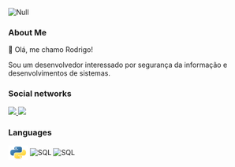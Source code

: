 ![Null](https://user-images.githubusercontent.com/78233552/155364937-91d800a7-9c6e-4631-bfcc-96d52de6c4fc.gif)

### About Me ###

👋 Olá, me chamo Rodrigo!

Sou um desenvolvedor interessado por segurança da informação e desenvolvimentos de sistemas.



### Social networks ###
  
 <div>
   <a href="https://www.linkedin.com/in/rodrigo-santoro-1629a62ab/" target="_blank"><img src="https://img.shields.io/badge/LinkedIn-0077B5?style=for-the-badge&logo=linkedin&logoColor=white" target="_blank"> </a>
   <a href="https://wa.me/5511939407694" target="_blank"><img src="https://img.shields.io/badge/WhatsApp-25D366?style=for-the-badge&logo=whatsapp&logoColor=white" target="_blank"> </a>

  

### Languages ###
<div>
<img align="center" alt="Python" height="30" width="40" src="https://raw.githubusercontent.com/devicons/devicon/master/icons/python/python-original.svg">
<img align="center" alt="SQL" height="60" width="60" src="https://cdn.jsdelivr.net/gh/devicons/devicon/icons/microsoftsqlserver/microsoftsqlserver-plain-wordmark.svg">
<img align="center" alt="SQL" height="60" width="60" src="https://cdn.jsdelivr.net/gh/devicons/devicon/icons/mysql/mysql-original-wordmark.svg">

</div>
